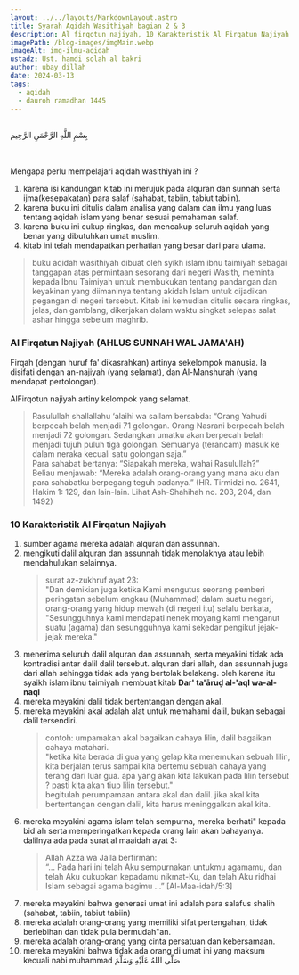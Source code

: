 ```yaml
---
layout: ../../layouts/MarkdownLayout.astro
title: Syarah Aqidah Wasithiyah bagian 2 & 3
description: Al firqotun najiyah, 10 Karakteristik Al Firqatun Najiyah
imagePath: /blog-images/imgMain.webp
imageAlt: img-ilmu-aqidah
ustadz: Ust. hamdi solah al bakri
author: ubay dillah
date: 2024-03-13
tags:
  - aqidah
  - dauroh ramadhan 1445
---
```


<br>
<div class="font-arab-v1 font-bold text-4xl text-center"> بِسْمِ اللَّهِ الرَّحْمَنِ الرَّحِيم</div>
<br><br>

Mengapa perlu mempelajari aqidah wasithiyah ini ? <br>

1. karena isi kandungan kitab ini merujuk pada alquran dan sunnah serta ijma(kesepakatan) para salaf (sahabat, tabiin, tabiut tabiin).
2. karena buku ini ditulis dalam analisa yang dalam dan ilmu yang luas tentang aqidah islam yang benar sesuai pemahaman salaf.
3. karena buku ini cukup ringkas, dan mencakup seluruh aqidah yang benar yang dibutuhkan umat muslim.
4. kitab ini telah mendapatkan perhatian yang besar dari para ulama.

> buku aqidah wasithiyah dibuat oleh syikh islam ibnu taimiyah sebagai tanggapan atas permintaan sesorang dari negeri Wasith, meminta kepada Ibnu Taimiyah untuk membukukan tentang pandangan dan keyakinan yang diimaninya tentang akidah Islam untuk dijadikan pegangan di negeri tersebut. Kitab ini kemudian ditulis secara ringkas, jelas, dan gamblang, dikerjakan dalam waktu singkat selepas salat ashar hingga sebelum maghrib.

### Al Firqatun Najiyah (AHLUS SUNNAH WAL JAMA'AH)

Firqah (dengan huruf fa' dikasrahkan) artinya sekelompok manusia. Ia disifati dengan an-najiyah (yang selamat), dan Al-Manshurah (yang mendapat pertolongan).

AlFirqotun najiyah artiny kelompok yang selamat.

> Rasulullah shallallahu ‘alaihi wa sallam bersabda: “Orang Yahudi berpecah belah menjadi 71 golongan. Orang Nasrani berpecah belah menjadi 72 golongan. Sedangkan umatku akan berpecah belah menjadi tujuh puluh tiga golongan. Semuanya (terancam) masuk ke dalam neraka kecuali satu golongan saja.” <br> Para sahabat bertanya: “Siapakah mereka, wahai Rasulullah?” <br> Beliau menjawab: “Mereka adalah orang-orang yang mana aku dan para sahabatku berpegang teguh padanya.” (HR. Tirmidzi no. 2641, Hakim 1: 129, dan lain-lain. Lihat Ash-Shahihah no. 203, 204, dan 1492)

### 10 Karakteristik Al Firqatun Najiyah

1. sumber agama mereka adalah alquran dan assunnah.
2. mengikuti dalil alquran dan assunnah tidak menolaknya atau lebih mendahulukan selainnya.
   > surat az-zukhruf ayat 23: <br> "Dan demikian juga ketika Kami mengutus seorang pemberi peringatan sebelum engkau (Muhammad) dalam suatu negeri, orang-orang yang hidup mewah (di negeri itu) selalu berkata, "Sesungguhnya kami mendapati nenek moyang kami menganut suatu (agama) dan sesungguhnya kami sekedar pengikut jejak-jejak mereka."
3. menerima seluruh dalil alquran dan assunnah, serta meyakini tidak ada kontradisi antar dalil dalil tersebut.
   alquran dari allah, dan assunnah juga dari allah sehingga tidak ada yang bertolak belakang. oleh karena itu syaikh islam ibnu taimiyah membuat kitab **Dar' ta'āruḍ al-'aql wa-al-naql**
4. mereka meyakini dalil tidak bertentangan dengan akal.
5. mereka meyakini akal adalah alat untuk memahami dalil, bukan sebagai dalil tersendiri.
   > contoh: umpamakan akal bagaikan cahaya lilin, dalil bagaikan cahaya matahari. <br> "ketika kita berada di gua yang gelap kita menemukan sebuah lilin, kita berjalan terus sampai kita bertemu sebuah cahaya yang terang dari luar gua. apa yang akan kita lakukan pada lilin tersebut ? pasti kita akan tiup lilin tersebut." <br> begitulah perumpamaan antara akal dan dalil. jika akal kita bertentangan dengan dalil, kita harus meninggalkan akal kita.
6. mereka meyakini agama islam telah sempurna, mereka berhati" kepada bid'ah serta memperingatkan kepada orang lain akan bahayanya.
   dalilnya ada pada surat al maaidah ayat 3:
   > Allah Azza wa Jalla berfirman: <br>
   > “… Pada hari ini telah Aku sempurnakan untukmu agamamu, dan telah Aku cukupkan kepadamu nikmat-Ku, dan telah Aku ridhai Islam sebagai agama bagimu …” [Al-Maa-idah/5:3]
7. mereka meyakini bahwa generasi umat ini adalah para salafus shalih (sahabat, tabiin, tabiut tabiin)
8. mereka adalah orang-orang yang memiliki sifat pertengahan, tidak berlebihan dan tidak pula bermudah"an.
9. mereka adalah orang-orang yang cinta persatuan dan kebersamaan.
10. mereka meyakini bahwa tidak ada orang di umat ini yang maksum kecuali nabi muhammad صَلَّى اللهُ عَلَيْهِ وَسَلَّمَ
